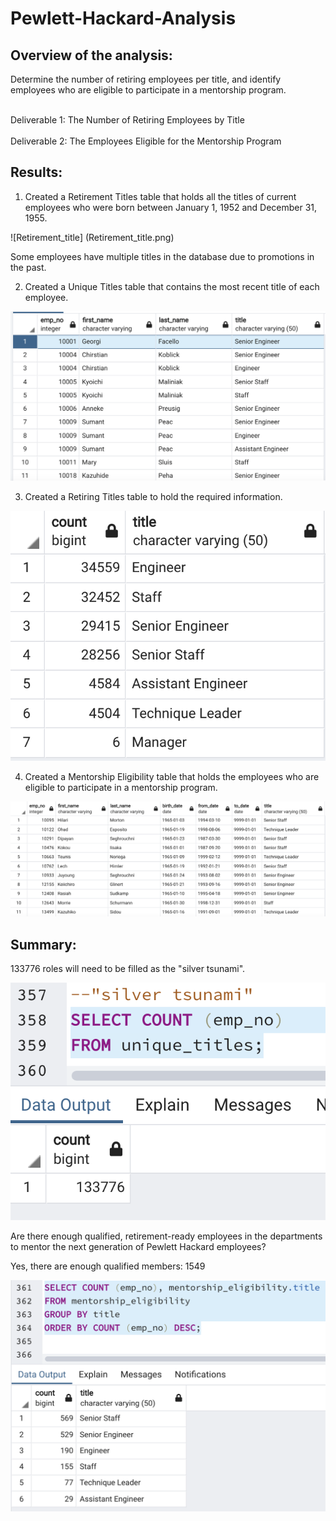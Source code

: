 # Pewlett-Hackard-Analysis

## Overview of the analysis: 

Determine the number of retiring employees per title, and identify employees who are eligible to participate in a mentorship program.

<br>Deliverable 1: The Number of Retiring Employees by Title</br>
<br>Deliverable 2: The Employees Eligible for the Mentorship Program</br>

## Results: 

1. Created a Retirement Titles table that holds all the titles of current employees who were born between January 1, 1952 and December 31, 1955. 

![Retirement_title] (Retirement_title.png)

Some employees have multiple titles in the database due to promotions in the past.

2. Created a Unique Titles table that contains the most recent title of each employee. 

![unique_titles](unique_titles.png)

3. Created a Retiring Titles table to hold the required information.

![retiring_titles](retiring_titles.png)

4. Created a Mentorship Eligibility table that holds the employees who are eligible to participate in a mentorship program.

![mentorship_eligibility](mentorship_eligibility.png)

## Summary: 

133776 roles will need to be filled as the "silver tsunami".

![Silver_tsunami](Silver_tsunami.png)

Are there enough qualified, retirement-ready employees in the departments to mentor the next generation of Pewlett Hackard employees? 

Yes, there are enough qualified members: 1549

![mentorship_eligibility_count](mentorship_eligibility_count.png)